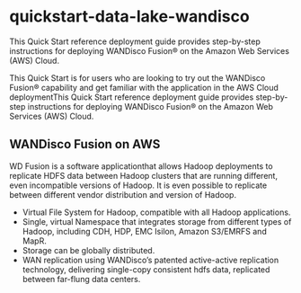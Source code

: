 # quickstart-data-lake-wandisco

This Quick Start reference deployment guide provides step-by-step instructions for deploying WANDisco Fusion® on the Amazon Web Services (AWS) Cloud. 

This Quick Start is for users who are looking to try out the WANDisco Fusion® capability and get familiar with the application in the AWS Cloud deploymentThis Quick Start reference deployment guide provides step-by-step instructions for deploying WANDisco Fusion® on the Amazon Web Services (AWS) Cloud. 

## WANDisco Fusion on AWS

WD Fusion is a software applicationthat allows Hadoop deployments to replicate HDFS data between Hadoop clusters that are running different, even incompatible versions of Hadoop. It is even possible to replicate between different vendor distribution and version of Hadoop.

* Virtual File System for Hadoop, compatible with all Hadoop applications.
* Single, virtual Namespace that integrates storage from different types of Hadoop, including CDH, HDP, EMC Isilon, Amazon S3/EMRFS and MapR.
* Storage can be globally distributed.
* WAN replication using WANDisco’s patented active-active replication technology, delivering single-copy consistent hdfs data, replicated between far-flung data centers.

